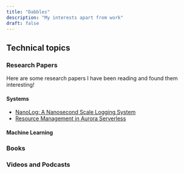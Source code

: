 ```yaml
---
title: "Dabbles"
description: "My interests apart from work"
draft: false
---
```


## Technical topics

### **Research Papers**
Here are some research papers I have been reading and found them interesting!

#### **Systems**

* [NanoLog: A Nanosecond Scale Logging System](https://www.usenix.org/system/files/conference/atc18/atc18-yang.pdf)
* [Resource Management in Aurora Serverless](https://assets.amazon.science/ee/a4/41ff11374f2f865e5e24de11bd17/resource-management-in-aurora-serverless.pdf)


#### **Machine Learning**



### **Books**



### **Videos and Podcasts**




